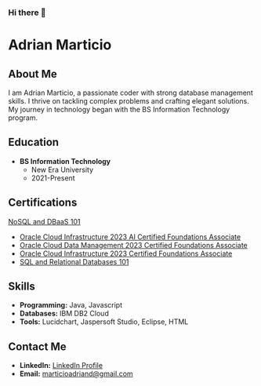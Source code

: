 ### Hi there 👋

# Adrian Marticio

## About Me

I am Adrian Marticio, a passionate coder with strong database management skills. I thrive on tackling complex problems and crafting elegant solutions. My journey in technology began with the BS Information Technology program.

## Education

- **BS Information Technology**
  - New Era University
  - 2021-Present

## Certifications

[NoSQL and DBaaS 101](https://courses.cognitiveclass.ai/certificates/5b1e04c9ed6b40598eccc733dee484ce)
- [Oracle Cloud Infrastructure 2023 AI Certified Foundations Associate](https://catalog-education.oracle.com/pls/certview/sharebadge?id=37BA196654D85F3134776375DD363A84BF46A1895EF7D10B00A5E391F024627E&fbclid=IwAR2VDbS0QYW7FN29PHKLaY52whtms7cFhegJXNH3gLCyIWhf50oO1ayKW5g%20Submission%20comments%20Comments%20(0))
- [Oracle Cloud Data Management 2023 Certified Foundations Associate](https://catalog-education.oracle.com/pls/certview/sharebadge?id=5D65DECB25A9929B2C190F3239D6D078AC5664A9ADF2794412070AD0473B28D8&fbclid=IwAR0O8CaRIWOWZOt-gIcZypm5XjpbmTGFiQIQWBr23GMfcQvyHfGl3BDdGxM)
- [Oracle Cloud Infrastructure 2023 Certified Foundations Associate](https://catalog-education.oracle.com/pls/certview/sharebadge?id=20A0BC13DC6CD98F3E7E4430B98C0DF5C83857A6231C04E2E6D7B1F939175DE6&fbclid=IwAR0O8CaRIWOWZOt-gIcZypm5XjpbmTGFiQIQWBr23GMfcQvyHfGl3BDdGxM)
- [SQL and Relational Databases 101](https://courses.cognitiveclass.ai/certificates/91d80382bfd148ebbce9db046e0ab301)

## Skills

- **Programming:** Java, Javascript
- **Databases:** IBM DB2 Cloud
- **Tools:** Lucidchart, Jaspersoft Studio, Eclipse, HTML

## Contact Me

- **LinkedIn:** [LinkedIn Profile](https://www.linkedin.com/in/adrian-marticio-0b2678284/)
- **Email:** marticioadriand@gmail.com

